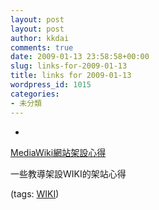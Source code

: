 ```yaml
---
layout: post
layout: post
author: kkdai
comments: true
date: 2009-01-13 23:58:58+00:00
slug: links-for-2009-01-13
title: links for 2009-01-13
wordpress_id: 1015
categories:
- 未分類
---
```


  * 
                

[MediaWiki網站架設心得](http://telsat3.tsima.org.tw/wiki/index.php/%u671F%u520A/MediaWiki%u7DB2%u7AD9%u67B6%u8A2D%u5FC3%u5F97)


                

一些教導架設WIKI的架站心得


                

(tags: [WIKI](http://delicious.com/kkdai/WIKI))


            
